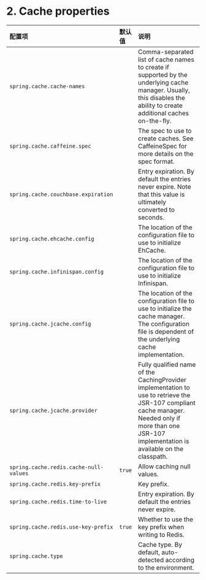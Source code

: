 # 2. Cache properties
| 配置项 |  默认值 | 说明 |
| :-----| :---- | :---- |
| `spring.cache.cache-names` |  | Comma-separated list of cache names to create if supported by the underlying cache manager. Usually, this disables the ability to create additional caches on-the-fly. |
| `spring.cache.caffeine.spec` |  | The spec to use to create caches. See CaffeineSpec for more details on the spec format. |
| `spring.cache.couchbase.expiration` |  | Entry expiration. By default the entries never expire. Note that this value is ultimately converted to seconds. |
| `spring.cache.ehcache.config` |  | The location of the configuration file to use to initialize EhCache. |
| `spring.cache.infinispan.config` |  | The location of the configuration file to use to initialize Infinispan. |
| `spring.cache.jcache.config` |  | The location of the configuration file to use to initialize the cache manager. The configuration file is dependent of the underlying cache implementation. |
| `spring.cache.jcache.provider` |  | Fully qualified name of the CachingProvider implementation to use to retrieve the JSR-107 compliant cache manager. Needed only if more than one JSR-107 implementation is available on the classpath. |
| `spring.cache.redis.cache-null-values` | `true` | Allow caching null values. |
| `spring.cache.redis.key-prefix` |  | Key prefix. |
| `spring.cache.redis.time-to-live` |  | Entry expiration. By default the entries never expire. |
| `spring.cache.redis.use-key-prefix` | `true` | Whether to use the key prefix when writing to Redis. |
| `spring.cache.type` |  | Cache type. By default, auto-detected according to the environment. |
